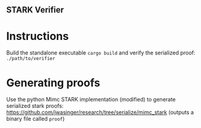 ## STARK Verifier 

# Instructions

Build the standalone executable `cargo build` and verify the serialized proof: `./path/to/verifier`

# Generating proofs

Use the python Mimc STARK implementation (modified) to generate serialized stark proofs:  https://github.com/jwasinger/research/tree/serialize/mimc_stark (outputs a binary file called `proof`)
